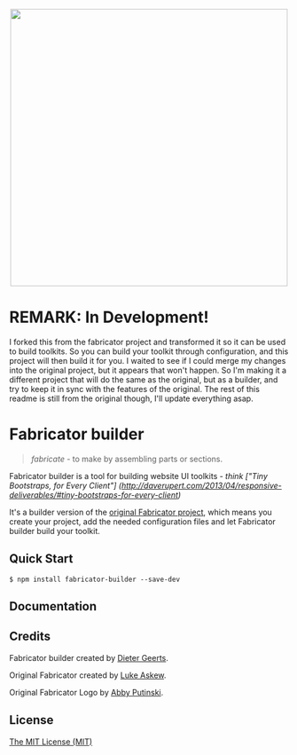 <p align="center">
  <img src="https://onedrive.live.com/redir?resid=F270ADEDA194238D!53034&authkey=!AOOWwMcd--RZ5nc&ithint=file%2csvg" width="500">
</p>

# REMARK: In Development!

I forked this from the fabricator project and transformed it so it can be used to build toolkits. So you can build your
toolkit through configuration, and this project will then build it for you. I waited to see if I could merge my changes
into the original project, but it appears that won't happen. So I'm making it a different project that will do the same
as the original, but as a builder, and try to keep it in sync with the features of the original. The rest of this readme
is still from the original though, I'll update everything asap.

# Fabricator builder

> _fabricate_ - to make by assembling parts or sections.

Fabricator builder is a tool for building website UI toolkits - _think ["Tiny Bootstraps, for Every Client"]
(http://daverupert.com/2013/04/responsive-deliverables/#tiny-bootstraps-for-every-client)_

It's a builder version of the [original Fabricator project](https://github.com/fbrctr/fabricator), which means you
create your project, add the needed configuration files and let Fabricator builder build your toolkit.

## Quick Start

```
$ npm install fabricator-builder --save-dev
```

## Documentation

## Credits

Fabricator builder created by [Dieter Geerts](http://github.com/dietergeerts).

Original Fabricator created by [Luke Askew](http://twitter.com/lukeaskew).

Original Fabricator Logo by [Abby Putinski](https://abbyputinski.com/).

## License

[The MIT License (MIT)](http://opensource.org/licenses/mit-license.php)
